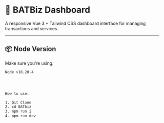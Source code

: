# 🚀 BATBiz Dashboard

A responsive Vue 3 + Tailwind CSS dashboard interface for managing transactions and services.

---

## 📦 Node Version

Make sure you're using:

```bash
Node v18.20.4




How to use:

1. Git Clone
2. cd BATbiz
3. npm run i
4. npm run dev
```
